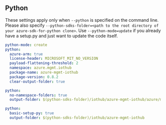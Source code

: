 ## Python

These settings apply only when `--python` is specified on the command line.
Please also specify `--python-sdks-folder=<path to the root directory of your azure-sdk-for-python clone>`.
Use `--python-mode=update` if you already have a setup.py and just want to update the code itself.

``` yaml $(python)
python-mode: create
python:
  azure-arm: true
  license-header: MICROSOFT_MIT_NO_VERSION
  payload-flattening-threshold: 2
  namespace: azure.mgmt.iothub
  package-name: azure-mgmt-iothub
  package-version: 0.8.2
  clear-output-folder: true
```
``` yaml $(python) && $(python-mode) == 'update'
python:
  no-namespace-folders: true
  output-folder: $(python-sdks-folder)/iothub/azure-mgmt-iothub/azure/mgmt/iothub
```
``` yaml $(python) && $(python-mode) == 'create'
python:
  basic-setup-py: true
  output-folder: $(python-sdks-folder)/iothub/azure-mgmt-iothub
```
